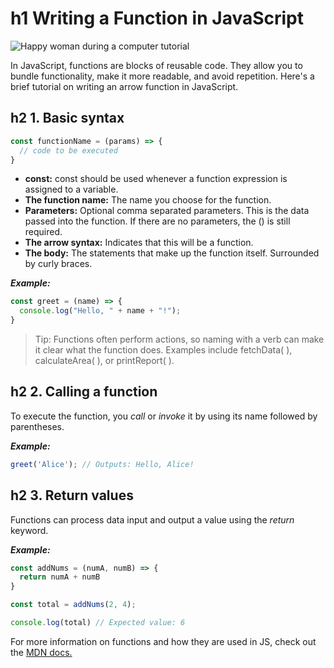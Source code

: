 
# h1 Writing a Function in JavaScript

![Happy woman during a computer tutorial](https://plus.unsplash.com/premium_photo-1681494986331-7575b0a6ccba?q=80&w=2232&auto=format&fit=crop&ixlib=rb-4.0.3&ixid=M3wxMjA3fDB8MHxwaG90by1wYWdlfHx8fGVufDB8fHx8fA%3D%3D)

In JavaScript, functions are blocks of reusable code. They allow you to bundle functionality, make it more readable, and avoid repetition. Here's a brief tutorial on writing an arrow function in JavaScript.

## h2 1. Basic syntax
```javascript
const functionName = (params) => {
  // code to be executed
}
```
* **const:** const should be used whenever a function expression is assigned to a variable.
*  __The function name:__ The name you choose for the function.
* __Parameters:__ Optional comma separated parameters. This is the data passed into the function. If there are no parameters, the () is still required.
* **The arrow syntax:** Indicates that this will be a function.
* **The body:** The statements that make up the function itself. Surrounded by curly braces.

***Example:***
```javascript
const greet = (name) => {
  console.log("Hello, " + name + "!");
}
```
> Tip: Functions often perform actions, so naming with a verb can make it clear what the function does. Examples include fetchData( ), calculateArea( ), or printReport( ). 

## h2 2. Calling a function

To execute the function, you *call* or _invoke_ it by using its name followed by parentheses.

***Example:***
```javascript
greet('Alice'); // Outputs: Hello, Alice!
```
## h2 3. Return values

Functions can process data input and output a value using the _return_ keyword.

***Example:*** 
```javascript
const addNums = (numA, numB) => {
  return numA + numB
}

const total = addNums(2, 4);

console.log(total) // Expected value: 6
```
For more information on functions and how they are used in JS, check out the [MDN docs.](https://developer.mozilla.org/en-US/docs/Web/JavaScript/Guide/Functions)





